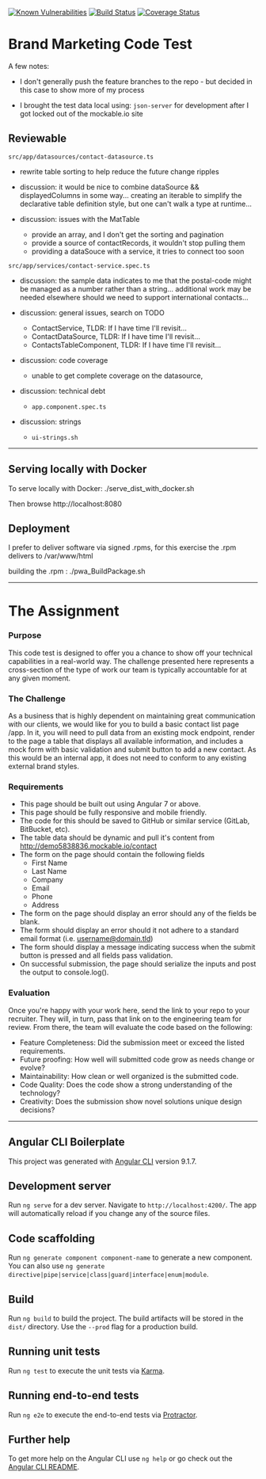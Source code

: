 [![Known Vulnerabilities](https://snyk.io/test/github/ajoslin103/brand-marketing/badge.svg?targetFile=package.json)](https://snyk.io/test/github/ajoslin103/brand-marketing?targetFile=package.json)
[![Build Status](https://travis-ci.org/ajoslin103/brand-marketing.png?branch=develop)](https://travis-ci.org/ajoslin103/brand-marketing)
[![Coverage Status](https://coveralls.io/repos/github/ajoslin103/brand-marketing/badge.svg?branch=develop)](https://coveralls.io/github/ajoslin103/brand-marketing?branch=develop)

# Brand Marketing Code Test

A few notes:

- I don't generally push the feature branches to the repo - but decided in this case to show more of my process

- I brought the test data local using: `json-server` for development after I got locked out of the mockable.io site

## Reviewable

`src/app/datasources/contact-datasource.ts`

- rewrite table sorting to help reduce the future change ripples

- discussion: it would be nice to combine dataSource && displayedColumns in some way... creating an iterable to simplify the declarative table definition style, but one can't walk a type at runtime...

- discussion: issues with the MatTable

  - provide an array, and I don't get the sorting and pagination
  - provide a source of contactRecords, it wouldn't stop pulling them
  - providing a dataSouce with a service, it tries to connect too soon

`src/app/services/contact-service.spec.ts`

- discussion: the sample data indicates to me that the postal-code might be managed as a number rather than a string... additional work may be needed elsewhere should we need to support international contacts...

- discussion: general issues, search on TODO

  - ContactService, TLDR: If I have time I'll revisit...
  - ContactDataSource, TLDR: If I have time I'll revisit...
  - ContactsTableComponent, TLDR: If I have time I'll revisit...

- discussion: code coverage

  - unable to get complete coverage on the datasource, 

- discussion: technical debt

  - `app.component.spec.ts`

- discussion: strings

  - `ui-strings.sh`

---

## Serving locally with Docker

To serve locally with Docker: ./serve_dist_with_docker.sh

Then browse http://localhost:8080

## Deployment

I prefer to deliver software via signed .rpms, for this exercise the .rpm delivers to /var/www/html 

building the .rpm : ./pwa_BuildPackage.sh 

---

# The Assignment

### Purpose

This code test is designed to offer you a chance to show off your technical capabilities in a real-world way. The challenge presented here represents a cross-section of the type of work our team is typically accountable for at any given moment.

### The Challenge

As a business that is highly dependent on maintaining great communication with our clients, we would like for you to build a basic contact list page /app. In it, you will need to pull data from an existing mock endpoint, render to the page a table that displays all available information, and
includes a mock form with basic validation and submit button to add a new contact. As this would be an internal app, it does not need to conform to any existing external brand styles.

### Requirements

- This page should be built out using Angular 7 or above.
- This page should be fully responsive and mobile friendly.
- The code for this should be saved to GitHub or similar service (GitLab, BitBucket, etc).
- The table data should be dynamic and pull it's content from http://demo5838836.mockable.io/contact
- The form on the page should contain the following fields
  - First Name
  - Last Name
  - Company
  - Email
  - Phone
  - Address
- The form on the page should display an error should any of the fields be blank.
- The form should display an error should it not adhere to a standard email format (i.e. username@domain.tld)
- The form should display a message indicating success when the submit button is pressed and all fields pass validation.
- On successful submission, the page should serialize the inputs and post the output to console.log().

### Evaluation

Once you're happy with your work here, send the link to your repo to your recruiter. They will, in turn, pass that link on to the engineering team for review. From there, the team will evaluate the code based on the following:

- Feature Completeness: Did the submission meet or exceed the listed requirements.
- Future proofing: How well will submitted code grow as needs change or evolve?
- Maintainability: How clean or well organized is the submitted code.
- Code Quality: Does the code show a strong understanding of the technology?
- Creativity: Does the submission show novel solutions unique design decisions?


---

## Angular CLI Boilerplate

This project was generated with [Angular CLI](https://github.com/angular/angular-cli) version 9.1.7.

## Development server

Run `ng serve` for a dev server. Navigate to `http://localhost:4200/`. The app will automatically reload if you change any of the source files.

## Code scaffolding

Run `ng generate component component-name` to generate a new component. You can also use `ng generate directive|pipe|service|class|guard|interface|enum|module`.

## Build

Run `ng build` to build the project. The build artifacts will be stored in the `dist/` directory. Use the `--prod` flag for a production build.

## Running unit tests

Run `ng test` to execute the unit tests via [Karma](https://karma-runner.github.io).

## Running end-to-end tests

Run `ng e2e` to execute the end-to-end tests via [Protractor](http://www.protractortest.org/).

## Further help

To get more help on the Angular CLI use `ng help` or go check out the [Angular CLI README](https://github.com/angular/angular-cli/blob/master/README.md).
